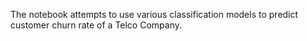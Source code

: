 The notebook attempts to use various classification models to predict customer churn rate of a Telco Company. 

